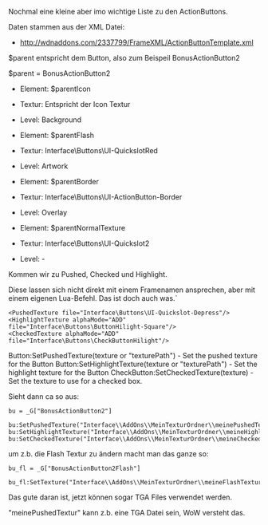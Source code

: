 Nochmal eine kleine aber imo wichtige Liste zu den ActionButtons.

Daten stammen aus der XML Datei:
  * http://wdnaddons.com/2337799/FrameXML/ActionButtonTemplate.xml


$parent entspricht dem Button, also zum Beispeil BonusActionButton2

$parent = BonusActionButton2

  * Element: $parentIcon
  * Textur: Entspricht der Icon Textur
  * Level: Background

  * Element: $parentFlash
  * Textur: Interface\Buttons\UI-QuickslotRed
  * Level: Artwork

  * Element: $parentBorder
  * Textur: Interface\Buttons\UI-ActionButton-Border
  * Level: Overlay

  * Element: $parentNormalTexture
  * Textur: Interface\Buttons\UI-Quickslot2
  * Level: -

Kommen wir zu Pushed, Checked und Highlight.

Diese lassen sich nicht direkt mit einem Framenamen ansprechen, aber mit einem eigenen Lua-Befehl. Das ist doch auch was.`

```
<PushedTexture file="Interface\Buttons\UI-Quickslot-Depress"/>
<HighlightTexture alphaMode="ADD" file="Interface\Buttons\ButtonHilight-Square"/>
<CheckedTexture alphaMode="ADD" file="Interface\Buttons\CheckButtonHilight"/>
```

Button:SetPushedTexture(texture or "texturePath") - Set the pushed texture for the Button
Button:SetHighlightTexture(texture or "texturePath") - Set the highlight texture for the Button
CheckButton:SetCheckedTexture(texture) - Set the texture to use for a checked box.

Sieht dann ca so aus:

```
bu = _G["BonusActionButton2"]

bu:SetPushedTexture("Interface\\AddOns\\MeinTexturOrdner\\meinePushedTextur")
bu:SetHighlightTexture("Interface\\AddOns\\MeinTexturOrdner\\meineHighlightTextur")
bu:SetCheckedTexture("Interface\\AddOns\\MeinTexturOrdner\\meineCheckedTextur")
```

um z.b. die Flash Textur zu ändern macht man das ganze so:

```
bu_fl = _G["BonusActionButton2Flash"]

bu_fl:SetTexture("Interface\\AddOns\\MeinTexturOrdner\\meineFlashTextur")
```

Das gute daran ist, jetzt können sogar TGA Files verwendet werden.

"meinePushedTextur" kann z.b. eine TGA Datei sein, WoW versteht das.